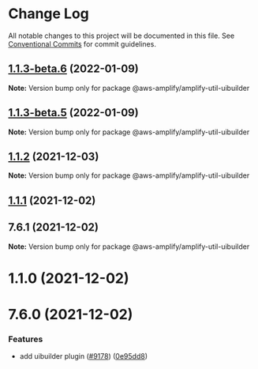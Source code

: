 # Change Log

All notable changes to this project will be documented in this file.
See [Conventional Commits](https://conventionalcommits.org) for commit guidelines.

## [1.1.3-beta.6](https://github.com/aws-amplify/amplify-cli/compare/@aws-amplify/amplify-util-uibuilder@1.1.3-beta.3...@aws-amplify/amplify-util-uibuilder@1.1.3-beta.6) (2022-01-09)

**Note:** Version bump only for package @aws-amplify/amplify-util-uibuilder





## [1.1.3-beta.5](https://github.com/aws-amplify/amplify-cli/compare/@aws-amplify/amplify-util-uibuilder@1.1.3-beta.3...@aws-amplify/amplify-util-uibuilder@1.1.3-beta.5) (2022-01-09)

**Note:** Version bump only for package @aws-amplify/amplify-util-uibuilder





## [1.1.2](https://github.com/aws-amplify/amplify-cli/compare/@aws-amplify/amplify-util-uibuilder@1.1.1...@aws-amplify/amplify-util-uibuilder@1.1.2) (2021-12-03)

**Note:** Version bump only for package @aws-amplify/amplify-util-uibuilder





## [1.1.1](https://github.com/aws-amplify/amplify-cli/compare/@aws-amplify/amplify-util-uibuilder@1.1.0...@aws-amplify/amplify-util-uibuilder@1.1.1) (2021-12-02)



## 7.6.1 (2021-12-02)

**Note:** Version bump only for package @aws-amplify/amplify-util-uibuilder





# 1.1.0 (2021-12-02)



# 7.6.0 (2021-12-02)


### Features

* add uibuilder plugin ([#9178](https://github.com/aws-amplify/amplify-cli/issues/9178)) ([0e95dd8](https://github.com/aws-amplify/amplify-cli/commit/0e95dd8dc2b9cdcc54dcd7a7b896891e17b37f1d))

